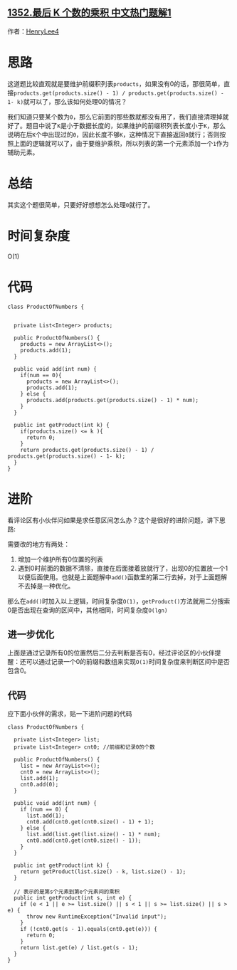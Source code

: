 ## [1352.最后 K 个数的乘积 中文热门题解1](https://leetcode.cn/problems/product-of-the-last-k-numbers/solutions/100000/java-o1jie-fa-by-henrylee4)

作者：[HenryLee4](https://leetcode.cn/u/HenryLee4)
# 思路

这道题比较直观就是要维护前缀积列表`products`，如果没有0的话，那很简单，直接`products.get(products.size() - 1) / products.get(products.size() - 1- k)`就可以了，那么该如何处理0的情况？

我们知道只要某个数为`0`，那么它前面的那些数就都没有用了，我们直接清理掉就好了。题目中说了`K`是小于数据长度的，如果维护的前缀积列表长度小于`K`，那么说明在后`K`个中出现过的`0`，因此长度不够`K`，这种情况下直接返回`0`就行；否则按照上面的逻辑就可以了，由于要维护乘积，所以列表的第一个元素添加一个`1`作为辅助元素。

# 总结
其实这个题很简单，只要好好想想怎么处理`0`就行了。

# 时间复杂度
O(1)

# 代码
```
class ProductOfNumbers {


  private List<Integer> products;

  public ProductOfNumbers() {
    products = new ArrayList<>();
    products.add(1);
  }

  public void add(int num) {
    if(num == 0){
      products = new ArrayList<>();
      products.add(1);
    } else {
      products.add(products.get(products.size() - 1) * num);
    }
  }

  public int getProduct(int k) {
    if(products.size() <= k ){
      return 0;
    }
    return products.get(products.size() - 1) / products.get(products.size() - 1- k);
  }
}
```

# 进阶
看评论区有小伙伴问如果是求任意区间怎么办？这个是很好的进阶问题，讲下思路:

需要改的地方有两处：
1. 增加一个维护所有0位置的列表
2. 遇到0时前面的数据不清除，直接在后面接着放就行了，出现0的位置放一个1以便后面使用。也就是上面题解中`add()`函数里的第二行去掉，对于上面题解不去掉是一种优化。

那么在`add()`时加入以上逻辑，时间复杂度`O(1)`，`getProduct()`方法就用二分搜索0是否出现在查询的区间中，其他相同，时间复杂度`O(lgn)`

## 进一步优化
上面是通过记录所有0的位置然后二分去判断是否有0，经过评论区的小伙伴提醒：还可以通过记录一个0的前缀和数组来实现`O(1)`时间复杂度来判断区间中是否包含0。

## 代码
应下面小伙伴的需求，贴一下进阶问题的代码
```
class ProductOfNumbers {

  private List<Integer> list;
  private List<Integer> cnt0; //前缀和记录0的个数

  public ProductOfNumbers() {
    list = new ArrayList<>();
    cnt0 = new ArrayList<>();
    list.add(1);
    cnt0.add(0);
  }

  public void add(int num) {
    if (num == 0) {
      list.add(1);
      cnt0.add(cnt0.get(cnt0.size() - 1) + 1);
    } else {
      list.add(list.get(list.size() - 1) * num);
      cnt0.add(cnt0.get(cnt0.size() - 1));
    }
  }

  public int getProduct(int k) {
    return getProduct(list.size() - k, list.size() - 1);
  }

  // 表示的是第s个元素到第e个元素间的乘积
  public int getProduct(int s, int e) {
    if (e < 1 || e >= list.size() || s < 1 || s >= list.size() || s > e) {
      throw new RuntimeException("Invalid input");
    }
    if (!cnt0.get(s - 1).equals(cnt0.get(e))) {
      return 0;
    }
    return list.get(e) / list.get(s - 1);
  }
}

```